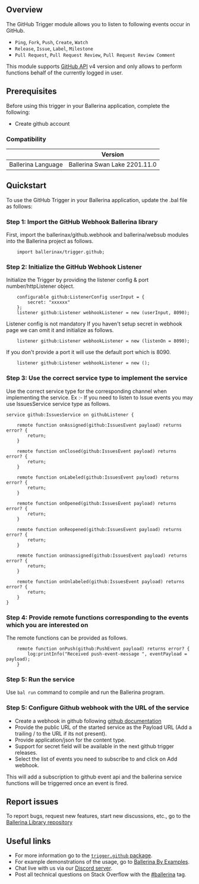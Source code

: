 
## Overview
The GitHub Trigger module allows you to listen to following events occur in GitHub. 
- `Ping`, `Fork`, `Push`, `Create`, `Watch`
- `Release`, `Issue`, `Label`, `Milestone`
- `Pull Request`, `Pull Request Review`, `Pull Request Review Comment`

This module supports [GitHub API](https://docs.github.com/en/graphql) v4 version and only allows to perform functions behalf of the currently logged in user.


## Prerequisites
Before using this trigger in your Ballerina application, complete the following:

* Create github account

### Compatibility

|                               | Version                       |
|-------------------------------|-------------------------------|
| Ballerina Language            | Ballerina Swan Lake 2201.11.0 |

## Quickstart
To use the GitHub Trigger in your Ballerina application, update the  .bal file as follows:

### Step 1: Import the GitHub Webhook Ballerina library
First, import the ballerinax/github.webhook and ballerina/websub modules into the Ballerina project as follows.

```ballerina
    import ballerinax/trigger.github;
```

### Step 2: Initialize the GitHub Webhook Listener
Initialize the Trigger by providing the listener config & port number/httpListener object.

```ballerina
    configurable github:ListenerConfig userInput = {
        secret: "xxxxxx"
    };
    listener github:Listener webhookListener = new (userInput, 8090);
```

Listener config is not mandatory If you haven't setup secret in webhook page we can omit it and initialize as follows.

```ballerina
    listener github:Listener webhookListener = new (listenOn = 8090);
```

If you don't provide a port it will use the default port which is 8090.

```ballerina
    listener github:Listener webhookListener = new ();
```

### Step 3: Use the correct service type to implement the service
Use the correct service type for the corresponding channel when implementing the service.
Ex :- If you need to listen to Issue events you may use IssuesService service type as follows.

```ballerina
service github:IssuesService on githubListener {
    
    remote function onAssigned(github:IssuesEvent payload) returns error? {
        return;
    }

    remote function onClosed(github:IssuesEvent payload) returns error? {
        return;
    } 

    remote function onLabeled(github:IssuesEvent payload) returns error? {
        return;
    }

    remote function onOpened(github:IssuesEvent payload) returns error? {
        return;
    }

    remote function onReopened(github:IssuesEvent payload) returns error? {
        return;
    }

    remote function onUnassigned(github:IssuesEvent payload) returns error? {
        return;
    }

    remote function onUnlabeled(github:IssuesEvent payload) returns error? {
        return;
    }
}
```

### Step 4: Provide remote functions corresponding to the events which you are interested on
The remote functions can be provided as follows.

```ballerina
    remote function onPush(github:PushEvent payload) returns error? {
        log:printInfo("Received push-event-message ", eventPayload = payload);
    }
```
### Step 5: Run the service 
Use `bal run` command to compile and run the Ballerina program.  

### Step 5: Configure Github webhook with the URL of the service
- Create a webhook in github following [github documentation](https://docs.github.com/en/developers/webhooks-and-events/webhooks/creating-webhooks)
- Provide the public URL of the started service as the Payload URL (Add a trailing / to the URL if its not present). 
- Provide application/json for the content type. 
- Support for secret field will be available in the next github trigger releases. 
- Select the list of events you need to subscribe to and click on Add webhook.

This will add a subscription to github event api and the ballerina service functions will be triggerred once an event is fired.

## Report issues

To report bugs, request new features, start new discussions, etc., go to the [Ballerina Library repository](https://github.com/ballerina-platform/ballerina-library)

## Useful links

- For more information go to the [`trigger.github` package](https://central.ballerina.io/ballerinax/trigger.github/latest).
- For example demonstrations of the usage, go to [Ballerina By Examples](https://ballerina.io/learn/by-example/).
- Chat live with us via our [Discord server](https://discord.gg/ballerinalang).
- Post all technical questions on Stack Overflow with the [#ballerina](https://stackoverflow.com/questions/tagged/ballerina) tag.
